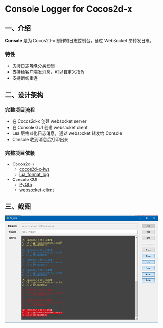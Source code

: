 # Console Logger for Cocos2d-x

## 一、介绍

**Console** 是为 Cocos2d-x 制作的日志控制台，通过 WebSocket 来转发日志。

### 特性

- 支持日志等级分类控制
- 支持给客户端发消息，可以自定义指令
- 支持断线重连

## 二、设计架构

### 完整项目流程

- 在 Cocos2d-x 创建 websocket server
- 在 Console GUI 创建 websocket client
- Lua 层格式化日志消息，通过 websocket 转发给 Console
- Console 收到消息后打印出来

### 完整项目依赖

- Cocos2d-x
    - [cocos2d-x-lws](https://github.com/DoooReyn/cocos2d-x-lws)
    - [lua_format_log](https://github.com/DoooReyn/lua_format_log)
- Console GUI
    - [PyQt5](https://www.riverbankcomputing.com/static/Docs/PyQt5/)
    - [websocket-client](https://github.com/websocket-client/websocket-client)

## 三、截图

![](./screenshot/log.png)

